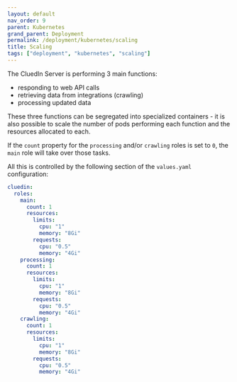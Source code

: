 ```yaml
---
layout: default
nav_order: 9
parent: Kubernetes
grand_parent: Deployment
permalink: /deployment/kubernetes/scaling
title: Scaling
tags: ["deployment", "kubernetes", "scaling"]
---
```


The CluedIn Server is performing 3 main functions:
- responding to web API calls
- retrieving data from integrations (crawling)
- processing updated data

These three functions can be segregated into specialized containers - it is also possible to scale the number of pods performing each function and the resources allocated to each. 

If the `count` property for the `processing` and/or `crawling` roles is set to `0`, the `main` role will take over those tasks. 

All this is controlled by the following section of the `values.yaml` configuration:

```yaml
cluedin:
  roles:
    main:
      count: 1
      resources:
        limits:
          cpu: "1"
          memory: "8Gi"
        requests:
          cpu: "0.5"
          memory: "4Gi"
    processing:
      count: 1
      resources:
        limits:
          cpu: "1"
          memory: "8Gi"
        requests:
          cpu: "0.5"
          memory: "4Gi"
    crawling:
      count: 1
      resources:
        limits:
          cpu: "1"
          memory: "8Gi"
        requests:
          cpu: "0.5"
          memory: "4Gi"
```
